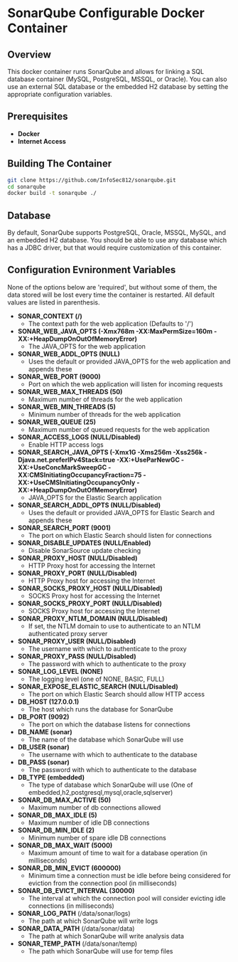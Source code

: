 SonarQube Configurable Docker Container
=======================================

## Overview

This docker container runs SonarQube and allows for linking a
SQL database container (MySQL, PostgreSQL, MSSQL, or Oracle).
You can also use an external SQL database or the embedded H2
database by setting the appropriate configuration variables.

## Prerequisites

* __Docker__
* __Internet Access__

## Building The Container

```bash
git clone https://github.com/InfoSec812/sonarqube.git
cd sonarqube
docker build -t sonarqube ./
```

## Database

By default, SonarQube supports PostgreSQL, Oracle, MSSQL, MySQL, and an 
embedded H2 database. You should be able to use any database which 
has a JDBC driver, but that would require customization of this container.

## Configuration Evnironment Variables

None of the options below are 'required', but without some of them, the data stored will be lost every time the container is restarted. All default values are listed in parenthesis.

* __SONAR_CONTEXT (/)__
  * The context path for the web application (Defaults to '/')
* __SONAR_WEB_JAVA_OPTS (-Xmx768m -XX:MaxPermSize=160m -XX:+HeapDumpOnOutOfMemoryError)__
  * The JAVA_OPTS for the web application
* __SONAR_WEB_ADDL_OPTS (NULL)__
  * Uses the default or provided JAVA_OPTS for the web application and appends these
* __SONAR_WEB_PORT (9000)__
  * Port on which the web application will listen for incoming requests
* __SONAR_WEB_MAX_THREADS (50)__
  * Maximum number of threads for the web application
* __SONAR_WEB_MIN_THREADS (5)__
  * Minimum number of threads for the web application
* __SONAR_WEB_QUEUE (25)__
  * Maximum number of queued requests for the web application
* __SONAR_ACCESS_LOGS (NULL/Disabled)__
  * Enable HTTP access logs
* __SONAR_SEARCH_JAVA_OPTS (-Xmx1G -Xms256m -Xss256k -Djava.net.preferIPv4Stack=true -XX:+UseParNewGC -XX:+UseConcMarkSweepGC -XX:CMSInitiatingOccupancyFraction=75 -XX:+UseCMSInitiatingOccupancyOnly -XX:+HeapDumpOnOutOfMemoryError)__
  * JAVA_OPTS for the Elastic Search application
* __SONAR_SEARCH_ADDL_OPTS (NULL/Disabled)__
  * Uses the default or provided JAVA_OPTS for Elastic Search and appends these
* __SONAR_SEARCH_PORT (9001)__
  * The port on which Elastic Search should listen for connections
* __SONAR_DISABLE_UPDATES (NULL/Enabled)__
  * Disable SonarSource update checking
* __SONAR_PROXY_HOST (NULL/Disabled)__
  * HTTP Proxy host for accessing the Internet
* __SONAR_PROXY_PORT (NULL/Disabled)__
  * HTTP Proxy host for accessing the Internet
* __SONAR_SOCKS_PROXY_HOST (NULL/Disabled)__
  * SOCKS Proxy host for accessing the Internet
* __SONAR_SOCKS_PROXY_PORT (NULL/Disabled)__
  * SOCKS Proxy host for accessing the Internet
* __SONAR_PROXY_NTLM_DOMAIN (NULL/Disabled)__
  * If set, the NTLM domain to use to authenticate to an NTLM authenticated proxy server
* __SONAR_PROXY_USER (NULL/Disabled)__
  * The username with which to authenticate to the proxy
* __SONAR_PROXY_PASS (NULL/Disabled)__
  * The password with which to authenticate to the proxy
* __SONAR_LOG_LEVEL (NONE)__
  * The logging level (one of NONE, BASIC, FULL)
* __SONAR_EXPOSE_ELASTIC_SEARCH (NULL/Disabled)__
  * The port on which Elastic Search should allow HTTP access
* __DB_HOST (127.0.0.1)__
  * The host which runs the database for SonarQube
* __DB_PORT (9092)__
  * The port on which the database listens for connections
* __DB_NAME (sonar)__
  * The name of the database which SonarQube will use
* __DB_USER (sonar)__
  * The username with which to authenticate to the database
* __DB_PASS (sonar)__
  * The password with which to authenticate to the database
* __DB_TYPE (embedded)__
  * The type of database which SonarQube will use (One of embedded,h2,postgresql,mysql,oracle,sqlserver)
* __SONAR_DB_MAX_ACTIVE (50)__
  * Maximum number of db connections allowed
* __SONAR_DB_MAX_IDLE (5)__
  * Maximum number of idle DB connections
* __SONAR_DB_MIN_IDLE (2)__
  * Minimum number of spare idle DB connections
* __SONAR_DB_MAX_WAIT (5000)__
  * Maximum amount of time to wait for a database operation (in milliseconds)
* __SONAR_DB_MIN_EVICT (600000)__
  * Minimum time a connection must be idle before being considered for eviction from the connection pool (in milliseconds)
* __SONAR_DB_EVICT_INTERVAL (30000)__
  * The interval at which the connection pool will consider evicting idle connections (in milliseconds)
* __SONAR_LOG_PATH__ (/data/sonar/logs)
  * The path at which SonarQube will write logs
* __SONAR_DATA_PATH__ (/data/sonar/data)
  * The path at which SonarQube will write analysis data
* __SONAR_TEMP_PATH__ (/data/sonar/temp)
  * The path which SonarQube will use for temp files
